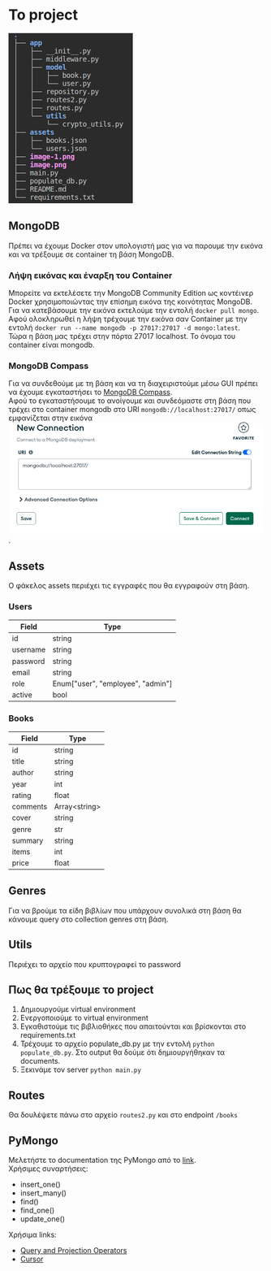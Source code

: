 
<!-- tree -I __pyca* -->

# Το project

![alt text](image.png)

## MongoDB

Πρέπει να έχουμε Docker στον υπολογιστή μας για να παρουμε την εικόνα και να τρέξουμε σε container τη βάση MongoDB.

### Λήψη εικόνας και έναρξη του Container

Μπορείτε να εκτελέσετε την MongoDB Community Edition ως κοντέινερ Docker χρησιμοποιώντας την επίσημη εικόνα της κοινότητας MongoDB.  
Για να κατεβάσουμε την εικόνα εκτελούμε την εντολή `docker pull mongo`.  
Αφού ολοκληρωθεί η λήψη τρέχουμε την εικόνα σαν Container με την εντολή `docker run --name mongodb -p 27017:27017 -d mongo:latest`.  
Τώρα η βάση μας τρέχει στην πόρτα 27017 localhost. Το όνομα του container είναι mongodb.  

### MongoDB Compass

Για να συνδεθούμε με τη βάση και να τη διαχειριστούμε μέσω GUI πρέπει να έχουμε εγκαταστήσει το [MongoDB Compass](https://www.mongodb.com/try/download/compass).  
Αφού το εγκαταστήσουμε το ανοίγουμε και συνδεόμαστε στη βάση που τρέχει στο container mongodb στο URI `mongodb://localhost:27017/` οπως εμφανίζεται στην εικόνα ![alt text](image-1.png).

## Assets

Ο φάκελος assets περιέχει τις εγγραφές που θα εγγραφούν στη βάση.

### Users

|Field|Type|
|--|--|
|id|string|
|username|string|
|password|string|
|email|string|
|role|Enum["user", "employee", "admin"]|
|active|bool|

### Books

|Field|Type|
|--|--|
|id|string|
|title|string|
|author|string|
|year|int|
|rating|float|
|comments|Array\<string\>|
|cover|string|
|genre|str|
|summary|string|
|items|int|
|price|float|

## Genres

Για να βρούμε τα είδη βιβλίων που υπάρχουν συνολικά στη βάση θα κάνουμε query στο collection genres στη βάση.

## Utils

Περιέχει το αρχείο που κρυπτογραφεί το password

## Πως θα τρέξουμε το project

1. Δημιουργούμε virtual environment
2. Ενεργοποιούμε το virtual environment
3. Εγκαθιστούμε τις βιβλιοθήκες που απαιτούνται και βρίσκονται στο requirements.txt
4. Τρέχουμε το αρχείο populate_db.py με την εντολή  `python populate_db.py`. Στο output θα δούμε ότι δημιουργήθηκαν τα documents.
5. Ξεκινάμε τον server `python main.py`

## Routes

Θα δουλέψετε πάνω στο αρχείο `routes2.py` και στο endpoint `/books`

## PyMongo

Μελετήστε το documentation της PyMongo από το [link](https://pymongo.readthedocs.io/en/stable/tutorial.html).  
Χρήσιμες συναρτήσεις:  

- insert_one()
- insert_many()
- find()
- find_one()
- update_one()

Χρήσιμα links:

- [Query and Projection Operators](https://www.mongodb.com/docs/manual/reference/operator/query/)
- [Cursor](https://pymongo.readthedocs.io/en/stable/api/pymongo/cursor.html#pymongo.cursor.Cursor.collection)

